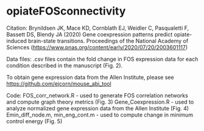 # opiateFOSconnectivity

Citation:
Brynildsen JK, Mace KD, Cornblath EJ, Weidler C, Pasqualetti F, Bassett DS, Blendy JA (2020) Gene coexpression patterns predict opiate-induced brain-state transitions. Proceedings of the National Academy of Sciences (https://www.pnas.org/content/early/2020/07/20/2003601117)

Data files:
.csv files contain the fold change in FOS expression data for each condition described in the manuscript (Fig. 2).

To obtain gene expression data from the Allen Institute, please see https://github.com/ejcorn/mouse_abi_tool

Code:
FOS_corr_network.R - used to generate FOS correlation networks and compute graph theory metrics (Fig. 3)
Gene_Coexpression.R - used to analyze normalized gene expression data from the Allen Institute (Fig. 4)
Emin_diff_node.m, min_eng_cont.m - used to compute change in minimum control energy (Fig. 5)
